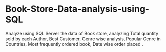 # Book-Store-Data-analysis-using-SQL
Analyze using SQL Server the data of Book store, analyzing Total quantity sold by each Author, Best Customer, Genre wise analysis, Popular Genre in Countries, Most frequently ordered book, Date wise order placed .
